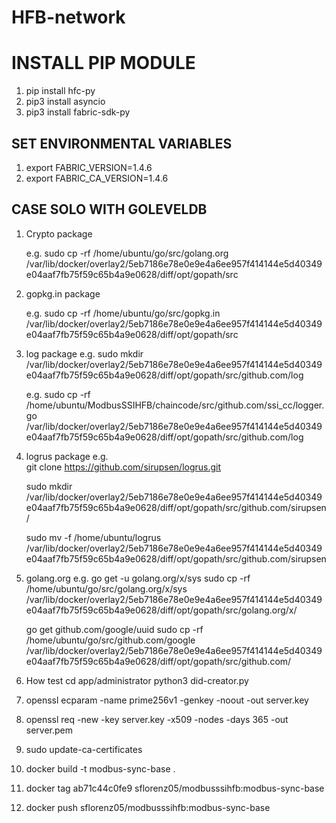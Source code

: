 # HFB-network

# INSTALL PIP MODULE

1. pip install hfc-py
2. pip3 install asyncio
3. pip3 install fabric-sdk-py


## SET ENVIRONMENTAL VARIABLES

1. export FABRIC_VERSION=1.4.6
2. export FABRIC_CA_VERSION=1.4.6

## CASE SOLO WITH GOLEVELDB

1. Crypto package

   e.g. sudo cp -rf /home/ubuntu/go/src/golang.org /var/lib/docker/overlay2/5eb7186e78e0e9e4a6ee957f414144e5d40349e04aaf7fb75f59c65b4a9e0628/diff/opt/gopath/src

2. gopkg.in package

   e.g. sudo cp -rf /home/ubuntu/go/src/gopkg.in /var/lib/docker/overlay2/5eb7186e78e0e9e4a6ee957f414144e5d40349e04aaf7fb75f59c65b4a9e0628/diff/opt/gopath/src

3. log package
e.g.
   sudo mkdir /var/lib/docker/overlay2/5eb7186e78e0e9e4a6ee957f414144e5d40349e04aaf7fb75f59c65b4a9e0628/diff/opt/gopath/src/github.com/log

   e.g. sudo cp -rf /home/ubuntu/ModbusSSIHFB/chaincode/src/github.com/ssi_cc/logger.go /var/lib/docker/overlay2/5eb7186e78e0e9e4a6ee957f414144e5d40349e04aaf7fb75f59c65b4a9e0628/diff/opt/gopath/src/github.com/log

4. logrus package
e.g.    
   git clone https://github.com/sirupsen/logrus.git
   
   sudo mkdir /var/lib/docker/overlay2/5eb7186e78e0e9e4a6ee957f414144e5d40349e04aaf7fb75f59c65b4a9e0628/diff/opt/gopath/src/github.com/sirupsen/
   
   sudo mv -f /home/ubuntu/logrus /var/lib/docker/overlay2/5eb7186e78e0e9e4a6ee957f414144e5d40349e04aaf7fb75f59c65b4a9e0628/diff/opt/gopath/src/github.com/sirupsen

5. golang.org
e.g.
   go get -u golang.org/x/sys
   sudo cp -rf /home/ubuntu/go/src/golang.org/x/sys /var/lib/docker/overlay2/5eb7186e78e0e9e4a6ee957f414144e5d40349e04aaf7fb75f59c65b4a9e0628/diff/opt/gopath/src/golang.org/x/

   go get github.com/google/uuid
   sudo cp -rf /home/ubuntu/go/src/github.com/google /var/lib/docker/overlay2/5eb7186e78e0e9e4a6ee957f414144e5d40349e04aaf7fb75f59c65b4a9e0628/diff/opt/gopath/src/github.com/

6. How test
   cd app/administrator
   python3 did-creator.py

7. openssl ecparam -name prime256v1 -genkey -noout -out server.key
8. openssl req -new -key server.key -x509 -nodes -days 365 -out server.pem
9. sudo update-ca-certificates

9. docker build -t modbus-sync-base .
10. docker tag ab71c44c0fe9 sflorenz05/modbusssihfb:modbus-sync-base
11. docker push sflorenz05/modbusssihfb:modbus-sync-base